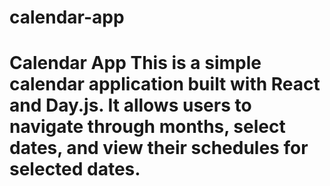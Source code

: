 # calendar-app
# Calendar App  This is a simple calendar application built with React and Day.js. It allows users to navigate through months, select dates, and view their schedules for selected dates. 
